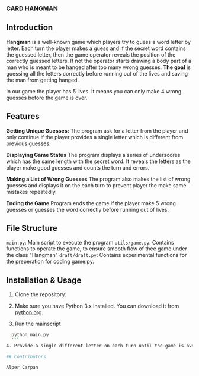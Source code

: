 ### CARD HANGMAN

## Introduction

**Hangman** is a well-known game which players try to guess a word letter by letter. 
Each turn the player makes a guess and if the secret word contains the guessed letter, then the game operator reveals the position of the correctly guessed letters. If not the operator starts drawing a body part of a man who is meant to be hanged after too many wrong guesses. 
**The goal** is guessing all the letters correctly before running out of the lives and saving the man from getting hanged.

In our game the player has 5 lives. It means you can only make 4 wrong guesses before the game is over. 

## Features

**Getting Unique Guesses:** The program ask for a letter from the player and only continue if the player provides a single letter which is different from previous guesses. 

**Displaying Game Status** The program displays a series of underscores which has the same length with the secret word. It reveals the letters as the player make good guesses and counts the turn and errors. 

**Making a List of Wrong Guesses** The program also makes the list of wrong guesses and displays it on the each turn to prevent player the make same mistakes repeatedly. 

**Ending the Game** Program ends the game if the player make 5 wrong guesses or guesses the word correctly before running out of lives.

## File Structure 

`main.py`: Main script to execute the program
`utils/game.py`: Contains functions to operate the game, to ensure smooth flow of thee game under the class "Hangman"
`draft/draft.py`: Contains experimental functions for the preperation for coding game.py. 

## Installation & Usage

1. Clone the repository:

2. Make sure you have Python 3.x installed. You can download it from [python.org](https://www.python.org/downloads/).

3. Run the mainscript 

  ```bash
    python main.py 
    ```
4. Provide a single different letter on each turn until the game is over and Follow the on-screen instructions. To play again run the mainscript again after the session.

## Contributors

Alper Carpan

